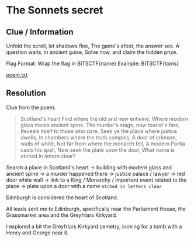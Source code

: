 # The Sonnets secret

## Clue / Information

Unfold the scroll, let shadows flee, The game's afoot, the answer see. A question waits, in ancient guise, Solve now, and claim the hidden prize.

Flag Format: Wrap the flag in BITSCTF{name} Example: BITSCTF{toms}

[poem.txt](./poem.txt)

## Resolution

Clue from the poem:
> Scotland's heart
> Find where the old and new entwine,
> Where modern glass meets ancient spine.
> The murder's stage, now tourist's fare,
> Reveals itself to those who dare.
> Seek ye the place where justice dwells,
> In chambers where the truth compels,
> A door of crimson, walls of white,
> Not far from where the monarch fell,
> A modern Portia casts his spell,
> Now seek the plate upon the door,
> What name is etched in letters clear?

Search a place in Scotland's heart -> building with modern glass and ancient spine -> a murder happened there -> justice palace / lawyer -> red door white wall -> link to a King / Monarchy / important event related to the place -> plate upon a door with a name `etched in letters clear`

Edinburgh is considered the heart of Scotland.

All leads sent me to Edinburgh, specifically near the Parliament House, the Grassmarket area and the Greyfriars Kirkyard.

I explored a bit the Greyfriars Kirkyard cemetry, looking for a tomb with a Henry and George near it.
